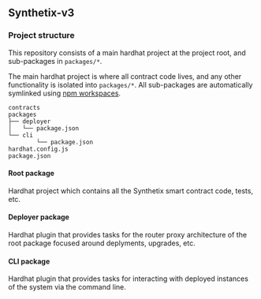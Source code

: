 ## Synthetix-v3

### Project structure

This repository consists of a main hardhat project at the project root, and sub-packages in `packages/*`.

The main hardhat project is where all contract code lives, and any other functionality is isolated into `packages/*`. All sub-packages are automatically symlinked using [npm workspaces](https://docs.npmjs.com/cli/v7/using-npm/workspaces).

```
contracts
packages
├── deployer
│   └── package.json
└── cli
		└── package.json
hardhat.config.js
package.json
```

#### Root package

Hardhat project which contains all the Synthetix smart contract code, tests, etc.

#### Deployer package

Hardhat plugin that provides tasks for the router proxy architecture of the root package focused around deplyments, upgrades, etc.

#### CLI package

Hardhat plugin that provides tasks for interacting with deployed instances of the system via the command line.
